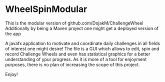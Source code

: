 # WheelSpinModular

This is the modular version of github.com/DojakM/ChallengeWheel <br>
Additionally by being a Maven project one might get a deployed version of the app

A javafx application to motivate and coordinate daily challenges in all fields of interest one might desire!
The file is a GUI which allows to edit, spin and record Challenge Wheels and even has statistical graphics for a better understanding of ypur progress.
As it is more of a tool for enjoyment purposes, there is no plan of increasing the scope of this project.

Enjoy!
